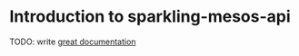 # Introduction to sparkling-mesos-api

TODO: write [great documentation](http://jacobian.org/writing/what-to-write/)
